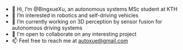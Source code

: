 - 👋 Hi, I’m @BingxueXu, an autonomous systems MSc student at KTH
- 👀 I’m interested in robotics and self-driving vehicles
- 🌱 I’m currently working on 3D perception by sensor fusion for autonomous driving systems
- 💞️ I'm open to collaborate on any interesting project
- 📫 Feel free to reach me at autoxue@gmail.com

<!---
BingxueXu/BingxueXu is a ✨ special ✨ repository because its `README.md` (this file) appears on your GitHub profile.
You can click the Preview link to take a look at your changes.
--->

